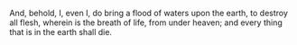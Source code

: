 And, behold, I, even I, do bring a flood of waters upon the earth, to destroy all flesh, wherein is the breath of life, from under heaven; and every thing that is in the earth shall die.
